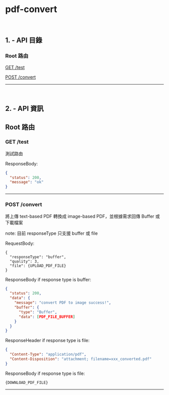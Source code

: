 # pdf-convert

<br>

## 1. - API 目錄

### Root 路由

[GET /test](#get-test)

[POST /convert](#post-convert)

---

<br>

## 2. - API 資訊

## Root 路由

### GET /test

測試路由

ResponseBody:

```JSON
{
  "status": 200,
  "message": "ok"
}
```

---

### POST /convert

將上傳 text-based PDF 轉換成 image-based PDF，並根據需求回傳 Buffer 或下載檔案

note: 目前 responseType 只支援 buffer 或 file

RequestBody:

```Form-Data
{
  "responseType": "buffer",
  "quality": 3,
  "file": {UPLOAD_PDF_FILE}
}
```

ResponseBody if response type is buffer:

```JSON
{
  "status": 200,
  "data": {
    "message": "convert PDF to image success!",
    "buffer": {
      "type": "Buffer",
      "data": [PDF_FILE_BUFFER]
    }
  }
}
```

ResponseHeader if response type is file:

```JSON
{
  "Content-Type": "application/pdf",
  "Content-Disposition": "attachment; filename=xxx_converted.pdf"
}
```

ResponseBody if response type is file:

```PDF
{DOWNLOAD_PDF_FILE}
```

---
